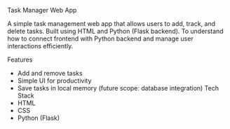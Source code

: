 Task Manager Web App 

A simple task management web app that allows users to add, track, and delete tasks. Built using HTML and Python (Flask backend).
To understand how to connect frontend with Python backend and manage user interactions efficiently.

Features
- Add and remove tasks
- Simple UI for productivity
- Save tasks in local memory (future scope: database integration)
Tech Stack
- HTML
- CSS
- Python (Flask)

